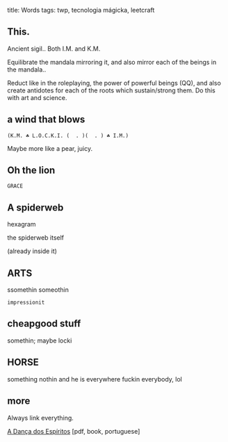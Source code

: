 title: Words
tags: twp, tecnologia mágicka, leetcraft

## This.

Ancient sigil.. Both I.M. and K.M.

Equilibrate the mandala mirroring it, and also mirror each of the beings in the mandala..

Reduct like in the roleplaying, the power of powerful beings (QQ), and also
create antidotes for each of the roots which sustain/strong them. Do this with
art and science.

## a wind that blows

```
(K.M. ☘ L.O.C.K.I. (  . )(  . ) ☘ I.M.)
```

Maybe more like a pear, juicy.

## Oh the lion

```
GRACE
```

## A spiderweb

hexagram

the spiderweb itself

(already inside it)

## ARTS

ssomethin someothin

`impressionit`

## cheapgood stuff

somethin; maybe locki

## HORSE

something nothin and he is everywhere fuckin everybody, lol

## more

Always link everything.

[A Dança dos Espíritos](https://bitbucket.org/mercvrivs/adancadosespiritos/raw/edf239bcf6bfc72e1a8b69ce4130e2528c653b0b/bin/adancadosespiritos.oneside.pdf) [pdf, book, portuguese]
